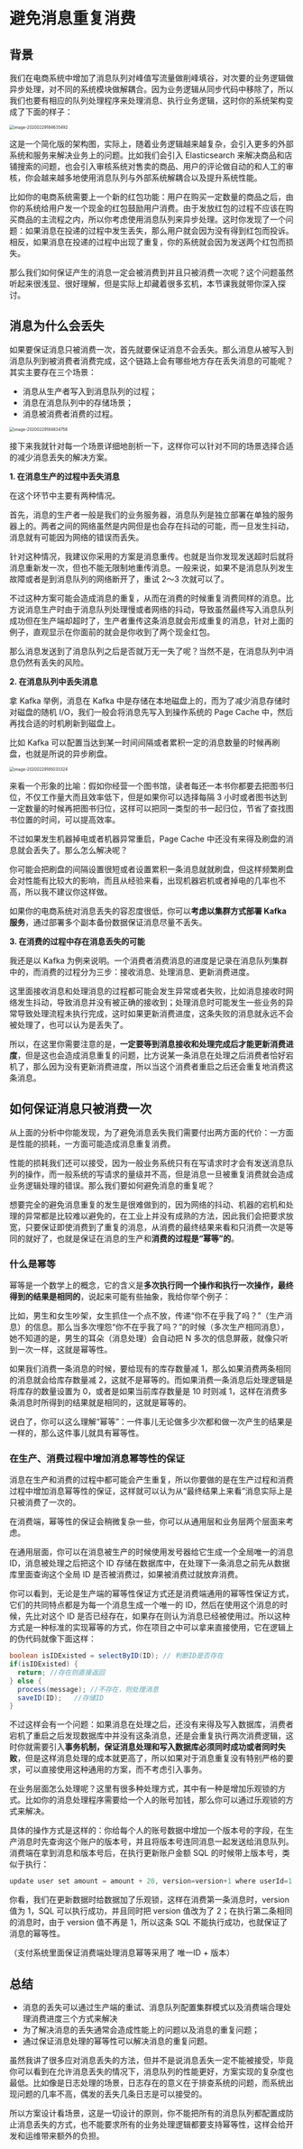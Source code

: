 # 避免消息重复消费



## 背景

我们在电商系统中增加了消息队列对峰值写流量做削峰填谷，对次要的业务逻辑做异步处理，对不同的系统模块做解耦合。因为业务逻辑从同步代码中移除了，所以我们也要有相应的队列处理程序来处理消息、执行业务逻辑，这时你的系统架构变成了下面的样子：

<img src="https://tva1.sinaimg.cn/large/00831rSTgy1gcdgp1iva4j30oe0hgagl.jpg" alt="image-20200229184635492" style="zoom:50%;" />

这是一个简化版的架构图，实际上，随着业务逻辑越来越复杂，会引入更多的外部系统和服务来解决业务上的问题。比如我们会引入 Elasticsearch 来解决商品和店铺搜索的问题，也会引入审核系统对售卖的商品、用户的评论做自动的和人工的审核，你会越来越多地使用消息队列与外部系统解耦合以及提升系统性能。

比如你的电商系统需要上一个新的红包功能：用户在购买一定数量的商品之后，由你的系统给用户发一个现金的红包鼓励用户消费。由于发放红包的过程不应该在购买商品的主流程之内，所以你考虑使用消息队列来异步处理。这时你发现了一个问题：如果消息在投递的过程中发生丢失，那么用户就会因为没有得到红包而投诉。相反，如果消息在投递的过程中出现了重复，你的系统就会因为发送两个红包而损失。

那么我们如何保证产生的消息一定会被消费到并且只被消费一次呢？这个问题虽然听起来很浅显、很好理解，但是实际上却藏着很多玄机，本节课我就带你深入探讨。





## 消息为什么会丢失

如果要保证消息只被消费一次，首先就要保证消息不会丢失。那么消息从被写入到消息队列到被消费者消费完成，这个链路上会有哪些地方存在丢失消息的可能呢？其实主要存在三个场景：

- 消息从生产者写入到消息队列的过程；
- 消息在消息队列中的存储场景；
- 消息被消费者消费的过程。

<img src="https://tva1.sinaimg.cn/large/00831rSTgy1gcdgr3lqbqj30r00a2mzj.jpg" alt="image-20200229184834758" style="zoom:50%;" />

接下来我就针对每一个场景详细地剖析一下，这样你可以针对不同的场景选择合适的减少消息丢失的解决方案。

**1. 在消息生产的过程中丢失消息**

在这个环节中主要有两种情况。

首先，消息的生产者一般是我们的业务服务器，消息队列是独立部署在单独的服务器上的。两者之间的网络虽然是内网但是也会存在抖动的可能，而一旦发生抖动，消息就有可能因为网络的错误而丢失。

针对这种情况，我建议你采用的方案是消息重传。也就是当你发现发送超时后就将消息重新发一次，但也不能无限制地重传消息。一般来说，如果不是消息队列发生故障或者是到消息队列的网络断开了，重试 2～3 次就可以了。

不过这种方案可能会造成消息的重复，从而在消费的时候重复消费同样的消息。比方说消息生产时由于消息队列处理慢或者网络的抖动，导致虽然最终写入消息队列成功但在生产端却超时了，生产者重传这条消息就会形成重复的消息，针对上面的例子，直观显示在你面前的就会是你收到了两个现金红包。

那么消息发送到了消息队列之后是否就万无一失了呢？当然不是，在消息队列中消息仍然有丢失的风险。



**2. 在消息队列中丢失消息**

拿 Kafka 举例，消息在 Kafka 中是存储在本地磁盘上的，而为了减少消息存储时对磁盘的随机 I/O，我们一般会将消息先写入到操作系统的 Page Cache 中，然后再找合适的时机刷新到磁盘上。

比如 Kafka 可以配置当达到某一时间间隔或者累积一定的消息数量的时候再刷盘，也就是所说的异步刷盘。

<img src="https://tva1.sinaimg.cn/large/00831rSTgy1gcdgt5z9akj30me0gowgt.jpg" alt="image-20200229185033324" style="zoom:50%;" />

来看一个形象的比喻：假如你经营一个图书馆，读者每还一本书你都要去把图书归位，不仅工作量大而且效率低下，但是如果你可以选择每隔 3 小时或者图书达到一定数量的时候再把图书归位，这样可以把同一类型的书一起归位，节省了查找图书位置的时间，可以提高效率。

不过如果发生机器掉电或者机器异常重启，Page Cache 中还没有来得及刷盘的消息就会丢失了。那么怎么解决呢？

你可能会把刷盘的间隔设置很短或者设置累积一条消息就就刷盘，但这样频繁刷盘会对性能有比较大的影响，而且从经验来看，出现机器宕机或者掉电的几率也不高，所以我不建议你这样做。

如果你的电商系统对消息丢失的容忍度很低，你可以**考虑以集群方式部署 Kafka 服务**，通过部署多个副本备份数据保证消息尽量不丢失。



**3. 在消费的过程中存在消息丢失的可能**

我还是以 Kafka 为例来说明。一个消费者消费消息的进度是记录在消息队列集群中的，而消费的过程分为三步：接收消息、处理消息、更新消费进度。

这里面接收消息和处理消息的过程都可能会发生异常或者失败，比如消息接收时网络发生抖动，导致消息并没有被正确的接收到；处理消息时可能发生一些业务的异常导致处理流程未执行完成，这时如果更新消费进度，这条失败的消息就永远不会被处理了，也可以认为是丢失了。

所以，在这里你需要注意的是，**一定要等到消息接收和处理完成后才能更新消费进度**，但是这也会造成消息重复的问题，比方说某一条消息在处理之后消费者恰好宕机了，那么因为没有更新消费进度，所以当这个消费者重启之后还会重复地消费这条消息。





## 如何保证消息只被消费一次

从上面的分析中你能发现，为了避免消息丢失我们需要付出两方面的代价：一方面是性能的损耗，一方面可能造成消息重复消费。

性能的损耗我们还可以接受，因为一般业务系统只有在写请求时才会有发送消息队列的操作，而一般系统的写请求的量级并不高，但是消息一旦被重复消费就会造成业务逻辑处理的错误。那么我们要如何避免消息的重复呢？

想要完全的避免消息重复的发生是很难做到的，因为网络的抖动、机器的宕机和处理的异常都是比较难以避免的，在工业上并没有成熟的方法，因此我们会把要求放宽，只要保证即使消费到了重复的消息，从消费的最终结果来看和只消费一次是等同的就好了，也就是保证在消息的生产和**消费的过程是“幂等”的**。



### 什么是幂等

幂等是一个数学上的概念，它的含义是**多次执行同一个操作和执行一次操作，最终得到的结果是相同的**，说起来可能有些抽象，我给你举个例子：

比如，男生和女生吵架，女生抓住一个点不放，传递“你不在乎我了吗？”（生产消息）的信息。那么当多次埋怨“你不在乎我了吗？”的时候（多次生产相同消息），她不知道的是，男生的耳朵（消息处理）会自动把 N 多次的信息屏蔽，就像只听到一次一样，这就是幂等性。

如果我们消费一条消息的时候，要给现有的库存数量减 1，那么如果消费两条相同的消息就会给库存数量减 2，这就不是幂等的。而如果消费一条消息后处理逻辑是将库存的数量设置为 0，或者是如果当前库存数量是 10 时则减 1，这样在消费多条消息时所得到的结果就是相同的，这就是幂等的。

说白了，你可以这么理解“幂等”：一件事儿无论做多少次都和做一次产生的结果是一样的，那么这件事儿就具有幂等性。





### 在生产、消费过程中增加消息幂等性的保证

消息在生产和消费的过程中都可能会产生重复，所以你要做的是在生产过程和消费过程中增加消息幂等性的保证，这样就可以认为从“最终结果上来看”消息实际上是只被消费了一次的。

在消费端，幂等性的保证会稍微复杂一些，你可以从通用层和业务层两个层面来考虑。

在通用层面，你可以在消息被生产的时候使用发号器给它生成一个全局唯一的消息 ID，消息被处理之后把这个 ID 存储在数据库中，在处理下一条消息之前先从数据库里面查询这个全局 ID 是否被消费过，如果被消费过就放弃消费。

你可以看到，无论是生产端的幂等性保证方式还是消费端通用的幂等性保证方式，它们的共同特点都是为每一个消息生成一个唯一的 ID，然后在使用这个消息的时候，先比对这个 ID 是否已经存在，如果存在则认为消息已经被使用过。所以这种方式是一种标准的实现幂等的方式，你在项目之中可以拿来直接使用，它在逻辑上的伪代码就像下面这样：

```java
boolean isIDExisted = selectByID(ID); // 判断ID是否存在
if(isIDExisted) {
  return; //存在则直接返回
} else {
  process(message); //不存在，则处理消息
  saveID(ID);   //存储ID
}
```

不过这样会有一个问题：如果消息在处理之后，还没有来得及写入数据库，消费者宕机了重启之后发现数据库中并没有这条消息，还是会重复执行两次消费逻辑，这时你就需要引入**事务机制，保证消息处理和写入数据库必须同时成功或者同时失败**，但是这样消息处理的成本就更高了，所以如果对于消息重复没有特别严格的要求，可以直接使用这种通用的方案，而不考虑引入事务。

在业务层面怎么处理呢？这里有很多种处理方式，其中有一种是增加乐观锁的方式。比如你的消息处理程序需要给一个人的账号加钱，那么你可以通过乐观锁的方式来解决。

具体的操作方式是这样的：你给每个人的账号数据中增加一个版本号的字段，在生产消息时先查询这个账户的版本号，并且将版本号连同消息一起发送给消息队列。消费端在拿到消息和版本号后，在执行更新账户金额 SQL 的时候带上版本号，类似于执行：

```java
update user set amount = amount + 20, version=version+1 where userId=1 and version=1;
```

你看，我们在更新数据时给数据加了乐观锁，这样在消费第一条消息时，version 值为 1，SQL 可以执行成功，并且同时把 version 值改为了 2；在执行第二条相同的消息时，由于 version 值不再是 1，所以这条 SQL 不能执行成功，也就保证了消息的幂等性。

（支付系统里面保证消费端处理消息幂等采用了 唯一ID + 版本）





## 总结

- 消息的丢失可以通过生产端的重试、消息队列配置集群模式以及消费端合理处理消费进度三个方式来解决
- 为了解决消息的丢失通常会造成性能上的问题以及消息的重复问题；
- 通过保证消息处理的幂等性可以解决消息的重复问题。

虽然我讲了很多应对消息丢失的方法，但并不是说消息丢失一定不能被接受，毕竟你可以看到在允许消息丢失的情况下，消息队列的性能更好，方案实现的复杂度也最低。比如像是日志处理的场景，日志存在的意义在于排查系统的问题，而系统出现问题的几率不高，偶发的丢失几条日志是可以接受的。

所以方案设计看场景，这是一切设计的原则，你不能把所有的消息队列都配置成防止消息丢失的方式，也不能要求所有的业务处理逻辑都要支持幂等性，这样会给开发和运维带来额外的负担。







